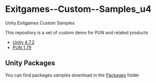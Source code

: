 # Exitgames--Custom--Samples_u4
Unity Exitgames Custom Samples


This repository is a set of custom demo for PUN and related products

- [Unity 4.7.2](http://unity3d.com/)
- [PUN 1.79](https://www.assetstore.unity3d.com/en/#!/content/1786)   


## Unity Packages

You can find packages samples download in the [Packages](https://github.com/jeanfabre/Exitgames--Custom--Samples/blob/master/Packages/) folder

